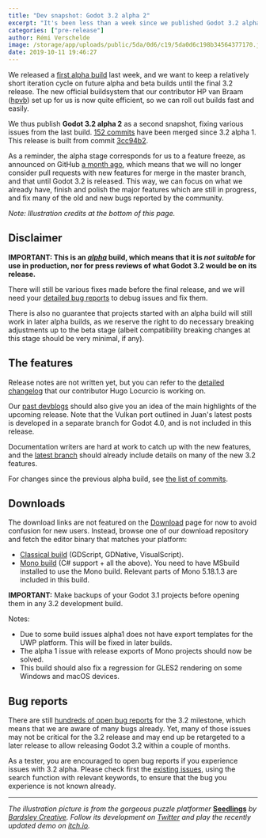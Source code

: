 ```yaml
---
title: "Dev snapshot: Godot 3.2 alpha 2"
excerpt: "It's been less than a week since we published Godot 3.2 alpha 1 as a first development snapshot towards the stable release. But as mentioned, we want to have builds frequently to iterate and improve the stability on a weekly basis, so here comes 3.2 alpha 2. As that branch is already quite mature, this should allow us to publish Godot 3.2-stable in a few weeks."
categories: ["pre-release"]
author: Rémi Verschelde
image: /storage/app/uploads/public/5da/0d6/c19/5da0d6c198b34564377170.jpg
date: 2019-10-11 19:46:27
---
```


We released a [first alpha build](/article/dev-snapshot-godot-3-2-alpha-1) last week, and we want to keep a relatively short iteration cycle on future alpha and beta builds until the final 3.2 release.
The new official buildsystem that our contributor HP van Braam ([hpvb](https://github.com/hpvb/)) set up for us is now quite efficient, so we can roll out builds fast and easily.

We thus publish **Godot 3.2 alpha 2** as a second snapshot, fixing various issues from the last build. [152 commits](https://github.com/godotengine/godot/compare/1d9233c3882afe888b9396f7f2aac917d4dcac4d...3cc94b2c0b90ec1136937e2c02b9d7901d3d28b8) have been merged since 3.2 alpha 1. This release is built from commit [3cc94b2](https://github.com/godotengine/godot/commit/3cc94b2c0b90ec1136937e2c02b9d7901d3d28b8).

As a reminder, the alpha stage corresponds for us to a feature freeze, as announced on GitHub [a month ago](https://github.com/godotengine/godot/issues/31592), which means that we will no longer consider pull requests with new features for merge in the master branch, and that until Godot 3.2 is released. This way, we can focus on what we already have, finish and polish the major features which are still in progress, and fix many of the old and new bugs reported by the community.

*Note: Illustration credits at the bottom of this page.*

## Disclaimer

**IMPORTANT: This is an *[alpha](https://en.wikipedia.org/wiki/Software_release_life_cycle#Alpha)* build, which means that it is *not suitable* for use in production, nor for press reviews of what Godot 3.2 would be on its release.**

There will still be various fixes made before the final release, and we will need your [detailed bug reports](https://github.com/godotengine/godot/issues) to debug issues and fix them.

There is also no guarantee that projects started with an alpha build will still work in later alpha builds, as we reserve the right to do necessary breaking adjustments up to the beta stage (albeit compatibility breaking changes at this stage should be very minimal, if any).

## The features

Release notes are not written yet, but you can refer to the [detailed changelog](https://gist.github.com/Calinou/49aefe52ce8f67ffa3f743932123d14f) that our contributor Hugo Locurcio is working on.

Our [past devblogs](https://godotengine.org/devblog) should also give you an idea of the main highlights of the upcoming release. Note that the Vulkan port outlined in Juan's latest posts is developed in a separate branch for Godot 4.0, and is not included in this release.

Documentation writers are hard at work to catch up with the new features, and the [latest branch](http://docs.godotengine.org/en/latest/) should already include details on many of the new 3.2 features.

For changes since the previous alpha build, see [the list of commits](https://github.com/godotengine/godot/compare/1d9233c3882afe888b9396f7f2aac917d4dcac4d...3cc94b2c0b90ec1136937e2c02b9d7901d3d28b8).

## Downloads

The download links are not featured on the [Download](/download) page for now to avoid confusion for new users. Instead, browse one of our download repository and fetch the editor binary that matches your platform:

- [Classical build](https://github.com/godotengine/godot-builds/releases/3.2-alpha2) (GDScript, GDNative, VisualScript).
- [Mono build](https://github.com/godotengine/godot-builds/releases/3.2-alpha2) (C# support + all the above). You need to have MSbuild installed to use the Mono build. Relevant parts of Mono 5.18.1.3 are included in this build.

**IMPORTANT:** Make backups of your Godot 3.1 projects before opening them in any 3.2 development build.

Notes:

- Due to some build issues alpha1 does not have export templates for the UWP platform. This will be fixed in later builds.
- The alpha 1 issue with release exports of Mono projects should now be solved.
- This build should also fix a regression for GLES2 rendering on some Windows and macOS devices.

## Bug reports

There are still [hundreds of open bug reports](https://github.com/godotengine/godot/issues?utf8=%E2%9C%93&q=is%3Aopen+is%3Aissue+milestone%3A3.2+label%3Abug+) for the 3.2 milestone, which means that we are aware of many bugs already. Yet, many of those issues may not be critical for the 3.2 release and may end up be retargeted to a later release to allow releasing Godot 3.2 within a couple of months.

As a tester, you are encouraged to open bug reports if you experience issues with 3.2 alpha. Please check first the [existing issues](https://github.com/godotengine/godot/issues), using the search function with relevant keywords, to ensure that the bug you experience is not known already.

-----

*The illustration picture is from the gorgeous puzzle platformer* **[Seedlings](https://bardsley-creative.itch.io/seedlings)** *by [Bardsley Creative](https://twitter.com/Seedlings_Game). Follow its development on [Twitter](https://twitter.com/Seedlings_Game) and play the recently updated demo on [itch.io](https://bardsley-creative.itch.io/seedlings).*
